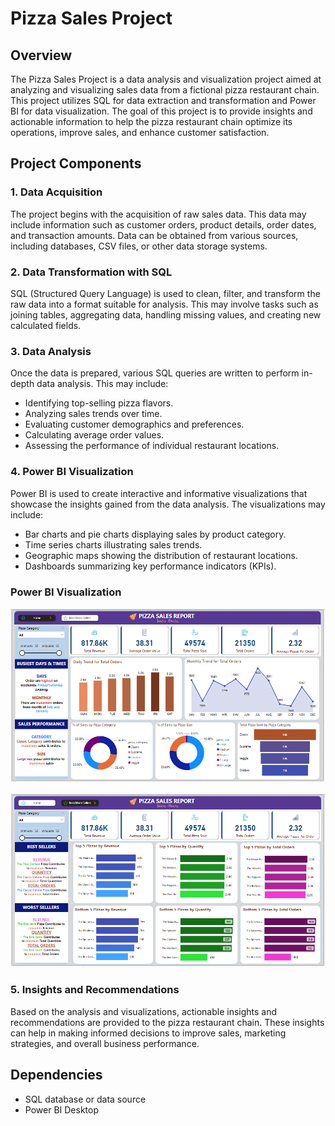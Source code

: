 # Pizza Sales Project

## Overview

The Pizza Sales Project is a data analysis and visualization project aimed at analyzing and visualizing sales data from a fictional pizza restaurant chain. This project utilizes SQL for data extraction and transformation and Power BI for data visualization. The goal of this project is to provide insights and actionable information to help the pizza restaurant chain optimize its operations, improve sales, and enhance customer satisfaction.

## Project Components

### 1. Data Acquisition

The project begins with the acquisition of raw sales data. This data may include information such as customer orders, product details, order dates, and transaction amounts. Data can be obtained from various sources, including databases, CSV files, or other data storage systems.

### 2. Data Transformation with SQL

SQL (Structured Query Language) is used to clean, filter, and transform the raw data into a format suitable for analysis. This may involve tasks such as joining tables, aggregating data, handling missing values, and creating new calculated fields.

### 3. Data Analysis

Once the data is prepared, various SQL queries are written to perform in-depth data analysis. This may include:

- Identifying top-selling pizza flavors.
- Analyzing sales trends over time.
- Evaluating customer demographics and preferences.
- Calculating average order values.
- Assessing the performance of individual restaurant locations.

### 4. Power BI Visualization

Power BI is used to create interactive and informative visualizations that showcase the insights gained from the data analysis. The visualizations may include:

- Bar charts and pie charts displaying sales by product category.
- Time series charts illustrating sales trends.
- Geographic maps showing the distribution of restaurant locations.
- Dashboards summarizing key performance indicators (KPIs).

### Power BI Visualization

![Dashboard 1](https://github.com/harsh-j-sharma/Pizza-Sales-Project-SQL-PowerBI/blob/main/PizzaSalesDashboard.png)


![Dashboard 2](https://github.com/harsh-j-sharma/Pizza-Sales-Project-SQL-PowerBI/blob/main/PizzaSalesDashboard2.png)

### 5. Insights and Recommendations

Based on the analysis and visualizations, actionable insights and recommendations are provided to the pizza restaurant chain. These insights can help in making informed decisions to improve sales, marketing strategies, and overall business performance.

## Dependencies

- SQL database or data source
- Power BI Desktop


